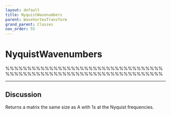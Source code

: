 ```yaml
---
layout: default
title: NyquistWavenumbers
parent: WaveVortexTransform
grand_parent: Classes
nav_order: 55
---
```


#  NyquistWavenumbers

%%%%%%%%%%%%%%%%%%%%%%%%%%%%%%%%%%%%%%%%%%%%%%%%%%%%%%%%%%%%%%%%%%%%%%%%


---

## Discussion

  Returns a matrix the same size as A with 1s at the Nyquist
  frequencies.
